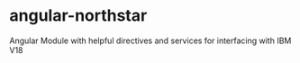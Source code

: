 # angular-northstar
Angular Module with helpful directives and services for interfacing with IBM V18
